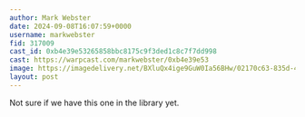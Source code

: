 ```yaml
---
author: Mark Webster
date: 2024-09-08T16:07:59+0000
username: markwebster
fid: 317009
cast_id: 0xb4e39e53265858bbc8175c9f3ded1c8c7f7dd998
cast: https://warpcast.com/markwebster/0xb4e39e53
image: https://imagedelivery.net/BXluQx4ige9GuW0Ia56BHw/02170c63-835d-4bc6-b107-396222bc2c00/original
layout: post
---
```

Not sure if we have this one in the library yet.  

<img src='https://imagedelivery.net/BXluQx4ige9GuW0Ia56BHw/02170c63-835d-4bc6-b107-396222bc2c00/original' alt='' referrerpolicy='no-referrer'/>